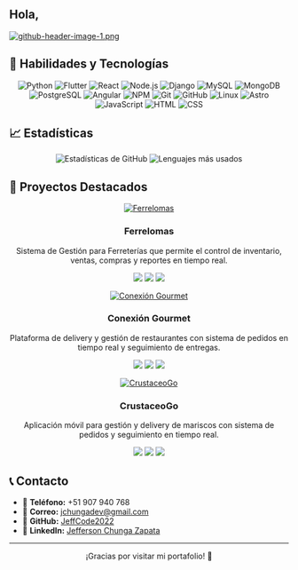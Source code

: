 ## Hola, 
[![github-header-image-1.png](https://i.postimg.cc/MTpbzc23/github-header-image-1.png)](https://postimg.cc/HJF72kLb)

## 🚀 Habilidades y Tecnologías
<div align="center">
  <img src="https://img.icons8.com/color/48/000000/python.png" alt="Python"/>
  <img src="https://img.icons8.com/color/48/000000/flutter.png" alt="Flutter"/>
  <img src="https://img.icons8.com/color/48/000000/react-native.png" alt="React"/>
  <img src="https://img.icons8.com/color/48/000000/nodejs.png" alt="Node.js"/>
  <img src="https://img.icons8.com/color/48/000000/django.png" alt="Django"/>
  <img src="https://img.icons8.com/color/48/000000/mysql-logo.png" alt="MySQL"/>
  <img src="https://img.icons8.com/color/48/000000/mongodb.png" alt="MongoDB"/>
  <img src="https://img.icons8.com/color/48/000000/postgreesql.png" alt="PostgreSQL"/>
  <img src="https://img.icons8.com/color/48/000000/angularjs.png" alt="Angular"/>
  <img src="https://img.icons8.com/color/48/000000/npm.png" alt="NPM"/>
  <img src="https://img.icons8.com/color/48/000000/git.png" alt="Git"/>
  <img src="https://img.icons8.com/color/48/000000/github.png" alt="GitHub"/>
  <img src="https://img.icons8.com/color/48/000000/linux.png" alt="Linux"/>
  <img src="https://img.icons8.com/fluency/48/000000/astro.png" alt="Astro"/>
  <img src="https://img.icons8.com/color/48/000000/javascript--v1.png" alt="JavaScript"/>
  <img src="https://img.icons8.com/color/48/000000/html-5--v1.png" alt="HTML"/>
  <img src="https://img.icons8.com/color/48/000000/css3.png" alt="CSS"/>
</div>

## 📈 Estadísticas
<div align="center">
  <img src="https://github-readme-stats.vercel.app/api?username=JeffCode2022&show_icons=true&theme=radical" alt="Estadísticas de GitHub"/>
  <img src="https://github-readme-stats.vercel.app/api/top-langs/?username=JeffCode2022&layout=compact&theme=radical" alt="Lenguajes más usados"/>
</div>

## 🌟 Proyectos Destacados

<div align="center">
  <a href="https://github.com/JeffCode2022/Ferrelomas.git">
    <img src="https://via.placeholder.com/400x200?text=Ferrelomas" alt="Ferrelomas"/>
  </a>
  <h3>Ferrelomas</h3>
  <p>Sistema de Gestión para Ferreterías que permite el control de inventario, ventas, compras y reportes en tiempo real.</p>
  <p>
    <img src="https://img.shields.io/badge/-React-61DAFB?style=flat-square&logo=react&logoColor=black"/>
    <img src="https://img.shields.io/badge/-Node.js-339933?style=flat-square&logo=node.js&logoColor=white"/>
    <img src="https://img.shields.io/badge/-MongoDB-47A248?style=flat-square&logo=mongodb&logoColor=white"/>
  </p>
</div>

<div align="center">
  <a href="https://github.com/JeffCode2022/ConexionGourmet.git">
    <img src="https://i.postimg.cc/Jzx4Xx2n/Captura-de-pantalla-2025-01-29-154356.png" alt="Conexión Gourmet"/>
  </a>
  <h3>Conexión Gourmet</h3>
  <p>Plataforma de delivery y gestión de restaurantes con sistema de pedidos en tiempo real y seguimiento de entregas.</p>
  <p>
    <img src="https://img.shields.io/badge/-Flutter-02569B?style=flat-square&logo=flutter&logoColor=white"/>
    <img src="https://img.shields.io/badge/-Firebase-FFCA28?style=flat-square&logo=firebase&logoColor=black"/>
    <img src="https://img.shields.io/badge/-Node.js-339933?style=flat-square&logo=node.js&logoColor=white"/>
  </p>
</div>

<div align="center">
  <a href="https://github.com/JeffCode2022/CrustaceoGo_app.git">
    <img src="https://i.postimg.cc/wBzLqwsj/Whats-App-Image-2025-01-29-at-3-49-19-PM.jpg" alt="CrustaceoGo"/>
  </a>
  <h3>CrustaceoGo</h3>
  <p>Aplicación móvil para gestión y delivery de mariscos con sistema de pedidos y seguimiento en tiempo real.</p>
  <p>
    <img src="https://img.shields.io/badge/-React_Native-61DAFB?style=flat-square&logo=react&logoColor=black"/>
    <img src="https://img.shields.io/badge/-Express-000000?style=flat-square&logo=express&logoColor=white"/>
    <img src="https://img.shields.io/badge/-MongoDB-47A248?style=flat-square&logo=mongodb&logoColor=white"/>
  </p>
</div>

## 📞 Contacto
- 📱 **Teléfono:** +51 907 940 768
- 📧 **Correo:** jchungadev@gmail.com
- 💼 **GitHub:** [JeffCode2022](https://github.com/JeffCode2022)
- 💼 **LinkedIn:** [Jefferson Chunga Zapata](https://www.linkedin.com/in/jefferson-chunga-zapata-12a92a341/)

---
<div align="center">
  ¡Gracias por visitar mi portafolio! 🚀
</div>
